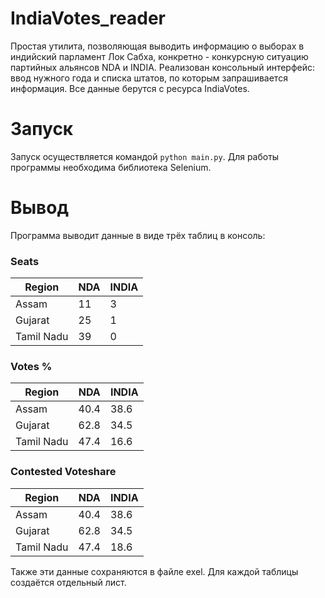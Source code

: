 # IndiaVotes_reader

Простая утилита, позволяющая выводить информацию о выборах в индийский парламент Лок Сабха, конкретно - конкурсную ситуацию партийных альянсов NDA и INDIA. Реализован консольный интерфейс: ввод нужного года и списка штатов, по которым запрашивается информация. Все данные берутся с ресурса IndiaVotes.

# Запуск

Запуск осуществляется командой `python main.py`. Для работы программы необходима библиотека Selenium.

# Вывод

Программа выводит данные в виде трёх таблиц в консоль:


### Seats

|Region                     | NDA  | INDIA|
|---------------------------|------|------|
|Assam                      | 11   |   3  |
|Gujarat                    | 25   |   1  |
|Tamil Nadu                 | 39   |   0  |


### Votes %

|Region                     | NDA   | INDIA |
|---------------------------|-------|-------|
|Assam                      | 40.4  | 38.6  |
|Gujarat                    | 62.8  | 34.5  |
|Tamil Nadu                 | 47.4  | 16.6  |


### Contested Voteshare

|Region                     | NDA   | INDIA |
|---------------------------|-------|-------|
|Assam                      | 40.4  | 38.6  |
|Gujarat                    | 62.8  | 34.5  |
|Tamil Nadu                 | 47.4  | 18.6  |

Также эти данные сохраняются в файле exel. Для каждой таблицы создаётся отдельный лист. 